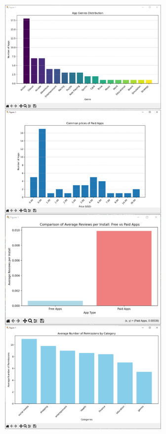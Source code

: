 ![](images/genres.png)
![](images/common_prices.png)
![](images/avg_reviews.png)
![](images/permissions.png)